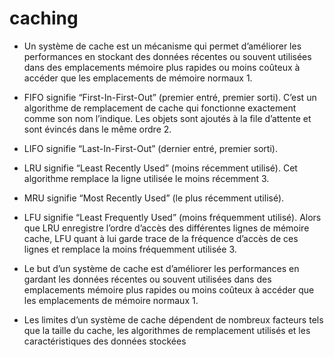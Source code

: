 # caching

- Un système de cache est un mécanisme qui permet d’améliorer les performances en stockant des données récentes ou souvent utilisées dans des emplacements mémoire plus rapides ou moins coûteux à accéder que les emplacements de mémoire normaux 1.

- FIFO signifie “First-In-First-Out” (premier entré, premier sorti). C’est un algorithme de remplacement de cache qui fonctionne exactement comme son nom l’indique. Les objets sont ajoutés à la file d’attente et sont évincés dans le même ordre 2.

- LIFO signifie “Last-In-First-Out” (dernier entré, premier sorti).

- LRU signifie “Least Recently Used” (moins récemment utilisé). Cet algorithme remplace la ligne utilisée le moins récemment 3.

- MRU signifie “Most Recently Used” (le plus récemment utilisé).

- LFU signifie “Least Frequently Used” (moins fréquemment utilisé). Alors que LRU enregistre l’ordre d’accès des différentes lignes de mémoire cache, LFU quant à lui garde trace de la fréquence d’accès de ces lignes et remplace la moins fréquemment utilisée 3.

- Le but d’un système de cache est d’améliorer les performances en gardant les données récentes ou souvent utilisées dans des emplacements mémoire plus rapides ou moins coûteux à accéder que les emplacements de mémoire normaux 1.

- Les limites d’un système de cache dépendent de nombreux facteurs tels que la taille du cache, les algorithmes de remplacement utilisés et les caractéristiques des données stockées
